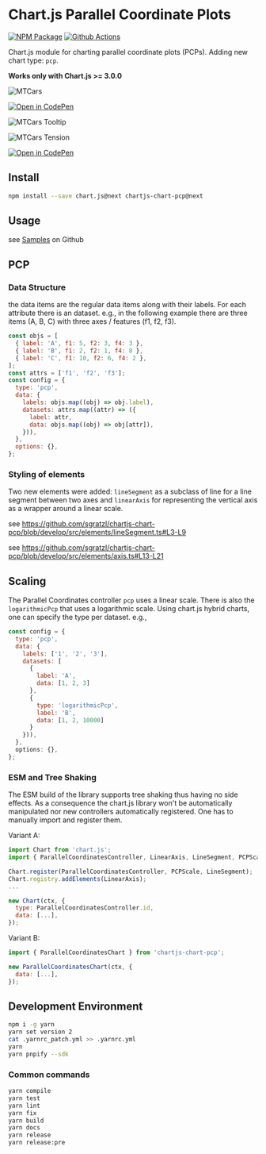 # Chart.js Parallel Coordinate Plots

[![NPM Package][npm-image]][npm-url] [![Github Actions][github-actions-image]][github-actions-url]

Chart.js module for charting parallel coordinate plots (PCPs). Adding new chart type: `pcp`.

**Works only with Chart.js >= 3.0.0**

![MTCars](https://user-images.githubusercontent.com/4129778/79225882-bad80900-7e5d-11ea-89cf-f59f30987882.png)

[![Open in CodePen][codepen]](https://codepen.io/sgratzl/pen/wvKQvyM)

![MTCars Tooltip](https://user-images.githubusercontent.com/4129778/79225877-b9a6dc00-7e5d-11ea-8dd4-ee554ebb6385.png)

![MTCars Tension](https://user-images.githubusercontent.com/4129778/79236173-e9a9ab80-7e6c-11ea-9f3c-28c4a3a79406.png)

[![Open in CodePen][codepen]](https://codepen.io/sgratzl/pen/KKdrKZW)

## Install

```bash
npm install --save chart.js@next chartjs-chart-pcp@next
```

## Usage

see [Samples](https://github.com/sgratzl/chartjs-chart-pcp/tree/master/samples) on Github

## PCP

### Data Structure

the data items are the regular data items along with their labels. For each attribute there is an dataset. e.g., in the following example there are three items (A, B, C) with three axes / features (f1, f2, f3).

```js
const objs = [
  { label: 'A', f1: 5, f2: 3, f4: 3 },
  { label: 'B', f1: 2, f2: 1, f4: 8 },
  { label: 'C', f1: 10, f2: 6, f4: 2 },
];
const attrs = ['f1', 'f2', 'f3'];
const config = {
  type: 'pcp',
  data: {
    labels: objs.map((obj) => obj.label),
    datasets: attrs.map((attr) => ({
      label: attr,
      data: objs.map((obj) => obj[attr]),
    })),
  },
  options: {},
};
```

### Styling of elements

Two new elements were added: `lineSegment` as a subclass of line for a line segment between two axes and `linearAxis` for representing the vertical axis as a wrapper around a linear scale.

see https://github.com/sgratzl/chartjs-chart-pcp/blob/develop/src/elements/lineSegment.ts#L3-L9

see https://github.com/sgratzl/chartjs-chart-pcp/blob/develop/src/elements/axis.ts#L13-L21

## Scaling

The Parallel Coordinates controller `pcp` uses a linear scale. There is also the `logarithmicPcp` that uses a logarithmic scale.
Using chart.js hybrid charts, one can specify the type per dataset. e.g.,

```js
const config = {
  type: 'pcp',
  data: {
    labels: ['1', '2', '3'],
    datasets: [
      {
        label: 'A',
        data: [1, 2, 3]
      },
      {
        type: 'logarithmicPcp',
        label: 'B',
        data: [1, 2, 10000]
      }
    })),
  },
  options: {},
};
```

### ESM and Tree Shaking

The ESM build of the library supports tree shaking thus having no side effects. As a consequence the chart.js library won't be automatically manipulated nor new controllers automatically registered. One has to manually import and register them.

Variant A:

```js
import Chart from 'chart.js';
import { ParallelCoordinatesController, LinearAxis, LineSegment, PCPScale } from 'chartjs-chart-pcp';

Chart.register(ParallelCoordinatesController, PCPScale, LineSegment);
Chart.registry.addElements(LinearAxis);
...

new Chart(ctx, {
  type: ParallelCoordinatesController.id,
  data: [...],
});
```

Variant B:

```js
import { ParallelCoordinatesChart } from 'chartjs-chart-pcp';

new ParallelCoordinatesChart(ctx, {
  data: [...],
});
```

## Development Environment

```sh
npm i -g yarn
yarn set version 2
cat .yarnrc_patch.yml >> .yarnrc.yml
yarn
yarn pnpify --sdk
```

### Common commands

```sh
yarn compile
yarn test
yarn lint
yarn fix
yarn build
yarn docs
yarn release
yarn release:pre
```

[npm-image]: https://badge.fury.io/js/chartjs-chart-pcp.svg
[npm-url]: https://npmjs.org/package/chartjs-chart-pcp
[github-actions-image]: https://github.com/sgratzl/chartjs-chart-pcp/workflows/ci/badge.svg
[github-actions-url]: https://github.com/sgratzl/chartjs-chart-pcp/actions
[codepen]: https://img.shields.io/badge/CodePen-open-blue?logo=codepen
